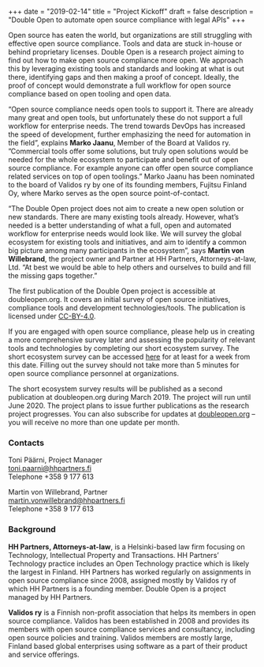 +++
date = "2019-02-14"
title = "Project Kickoff"
draft = false
description = "Double Open to automate open source compliance with legal APIs"
+++

Open source has eaten the world, but organizations are still struggling with effective open source compliance. Tools and data are stuck in-house or behind proprietary licenses. Double Open is a research project aiming to find out how to make open source compliance more open. We approach this by leveraging existing tools and standards and looking at what is out there, identifying gaps and then making a proof of concept. Ideally, the proof of concept would demonstrate a full workflow for open source compliance based on open tooling and open data.

“Open source compliance needs open tools to support it. There are already many great and open tools, but unfortunately these do not support a full workflow for enterprise needs. The trend towards DevOps has increased the speed of development, further emphasizing the need for automation in the field”, explains **Marko Jaanu**, Member of the Board at Validos ry. ”Commercial tools offer some solutions, but truly open solutions would be needed for the whole ecosystem to participate and benefit out of open source compliance. For example anyone can offer open source compliance related services on top of open toolings.” Marko Jaanu has been nominated to the board of Validos ry by one of its founding members, Fujitsu Finland Oy, where Marko serves as the open source point-of-contact.

“The Double Open project does not aim to create a new open solution or new standards. There are many existing tools already. However, what’s needed is a better understanding of what a full, open and automated workflow for enterprise needs would look like. We will survey the global ecosystem for existing tools and initiatives, and aim to identify a common big picture among many participants in the ecosystem”, says **Martin von Willebrand**, the project owner and Partner at HH Partners, Attorneys-at-law, Ltd. “At best we would be able to help others and ourselves to build and fill the missing gaps together.”

The first publication of the Double Open project is accessible at doubleopen.org. It covers an initial survey of open source initiatives, compliance tools and development technologies/tools. The publication is licensed under [CC-BY-4.0](https://creativecommons.org/licenses/by/4.0/).

If you are engaged with open source compliance, please help us in creating a more comprehensive survey later and assessing the popularity of relevant tools and technologies by completing our short ecosystem survey. The short ecosystem survey can be accessed [here](https://google.com/forms) for at least for a week from this date. Filling out the survey should not take more than 5 minutes for open source compliance personnel at organizations.

The short ecosystem survey results will be published as a second publication at doubleopen.org during March 2019. The project will run until June 2020. The project plans to issue further publications as the research project progresses. You can also subscribe for updates at [doubleopen.org](https://www.doubleopen.org) – you will receive no more than one update per month.

### Contacts

Toni Päärni, Project Manager  
<toni.paarni@hhpartners.fi>  
Telephone +358 9 177 613

Martin von Willebrand, Partner  
<martin.vonwillebrand@hhpartners.fi>  
Telephone +358 9 177 613

### Background

**HH Partners, Attorneys-at-law**, is a Helsinki-based law firm focusing on Technology, Intellectual Property and Transactions. HH Partners’ Technology practice includes an Open Technology practice which is likely the largest in Finland. HH Partners has worked regularly on assignments in open source compliance since 2008, assigned mostly by Validos ry of which HH Partners is a founding member. Double Open is a project managed by HH Partners.

**Validos ry** is a Finnish non-profit association that helps its members in open source compliance. Validos has been established in 2008 and provides its members with open source compliance services and consultancy, including open source policies and training. Validos members are mostly large, Finland based global enterprises using software as a part of their product and service offerings.
